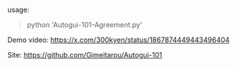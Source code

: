 usage:<br>
>python 'Autogui-101-Agreement.py'

Demo video:
https://x.com/300kyen/status/1867874449443496404

Site:
https://github.com/Gimeitarou/Autogui-101
